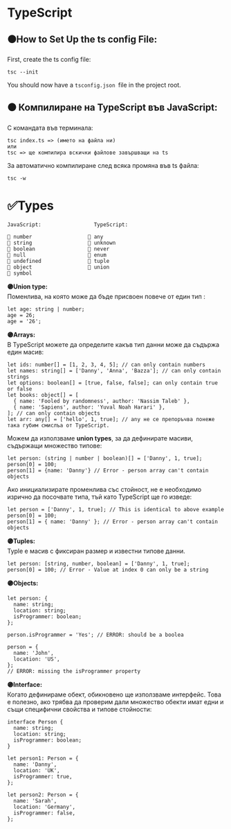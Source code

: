 
#                        **TypeScript**


## ⚫How to Set Up the ts config File:
First, create the ts config file:   
```
tsc --init
```
You should now have a ```tsconfig.json ```file in the project root.

## ⚫ Компилиране на TypeScript във JavaScript:

С командата във терминала:
```
tsc index.ts => (името на файла ни) 
или
tsc => ще компилира вскички файлове завършващи на ts
```
За автоматично компилиране след всяка промяна във ts файла:
```
tsc -w
```

# **✅Types**
```
JavaScript:                 TypeScript:    

🔴 number                  🔵 any   
🔴 string                  🔵 unknown   
🔴 boolean                 🔵 never   
🔴 null                    🔵 enum   
🔴 undefined               🔵 tuple   
🔴 object                  🔵 union
🔴 symbol
```

**🟣Union type:**  
Поменлива, на която може да бъде присвоен повече от един тип :
```
let age: string | number;
age = 26;
age = '26';
```

**🟣Arrays:**  
В TypeScript можете да определите какъв тип данни може да съдържа един масив:
```
let ids: number[] = [1, 2, 3, 4, 5]; // can only contain numbers
let names: string[] = ['Danny', 'Anna', 'Bazza']; // can only contain strings
let options: boolean[] = [true, false, false]; can only contain true or false
let books: object[] = [
  { name: 'Fooled by randomness', author: 'Nassim Taleb' },
  { name: 'Sapiens', author: 'Yuval Noah Harari' },
]; // can only contain objects
let arr: any[] = ['hello', 1, true]; // any не се препоръчва понеже така губим смислъа от TypeScript.
```
Можем да използваме **union types**, за да дефинирате масиви, съдържащи множество типове:
```
let person: (string | number | boolean)[] = ['Danny', 1, true];
person[0] = 100;
person[1] = {name: 'Danny'} // Error - person array can't contain objects
```

Ако инициализирате променлива със стойност, не е необходимо изрично да посочвате типа, тъй като TypeScript ще го изведе:
```
let person = ['Danny', 1, true]; // This is identical to above example
person[0] = 100;
person[1] = { name: 'Danny' }; // Error - person array can't contain objects
``` 
**🟣Tuples:**    
Typle е масив с фиксиран размер и известни типове данни. 
```
let person: [string, number, boolean] = ['Danny', 1, true];
person[0] = 100; // Error - Value at index 0 can only be a string
```
**🟣Objects:**  
```
let person: {
  name: string;
  location: string;
  isProgrammer: boolean;
};

person.isProgrammer = 'Yes'; // ERROR: should be a boolea

person = {
  name: 'John',
  location: 'US',
};   
// ERROR: missing the isProgrammer property
```

**🟣Interface:**    
Когато дефинираме обект, обикновено ще използваме интерфейс. Това е полезно, ако трябва да проверим дали множество обекти имат едни и същи специфични свойства и типове стойности:

```
interface Person {
  name: string;
  location: string;
  isProgrammer: boolean;
}

let person1: Person = {
  name: 'Danny',
  location: 'UK',
  isProgrammer: true,
};

let person2: Person = {
  name: 'Sarah',
  location: 'Germany',
  isProgrammer: false,
};
```
